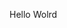 Hello Wolrd












































































































































































































































































































































































































































































































































































































































































